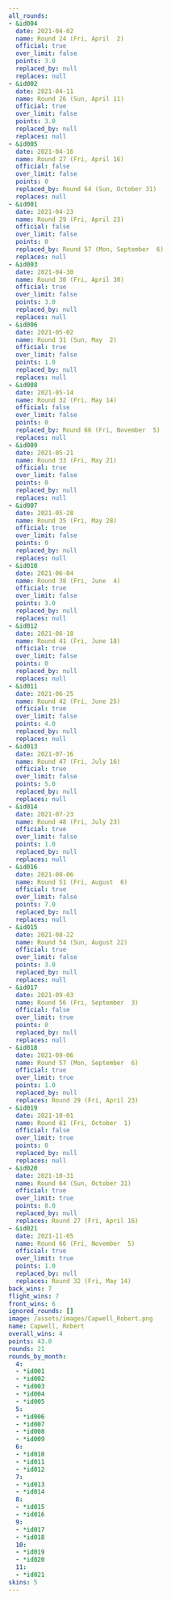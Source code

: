 ```yaml
---
all_rounds:
- &id004
  date: 2021-04-02
  name: Round 24 (Fri, April  2)
  official: true
  over_limit: false
  points: 3.0
  replaced_by: null
  replaces: null
- &id002
  date: 2021-04-11
  name: Round 26 (Sun, April 11)
  official: true
  over_limit: false
  points: 3.0
  replaced_by: null
  replaces: null
- &id005
  date: 2021-04-16
  name: Round 27 (Fri, April 16)
  official: false
  over_limit: false
  points: 0
  replaced_by: Round 64 (Sun, October 31)
  replaces: null
- &id001
  date: 2021-04-23
  name: Round 29 (Fri, April 23)
  official: false
  over_limit: false
  points: 0
  replaced_by: Round 57 (Mon, September  6)
  replaces: null
- &id003
  date: 2021-04-30
  name: Round 30 (Fri, April 30)
  official: true
  over_limit: false
  points: 3.0
  replaced_by: null
  replaces: null
- &id006
  date: 2021-05-02
  name: Round 31 (Sun, May  2)
  official: true
  over_limit: false
  points: 1.0
  replaced_by: null
  replaces: null
- &id008
  date: 2021-05-14
  name: Round 32 (Fri, May 14)
  official: false
  over_limit: false
  points: 0
  replaced_by: Round 66 (Fri, November  5)
  replaces: null
- &id009
  date: 2021-05-21
  name: Round 33 (Fri, May 21)
  official: true
  over_limit: false
  points: 0
  replaced_by: null
  replaces: null
- &id007
  date: 2021-05-28
  name: Round 35 (Fri, May 28)
  official: true
  over_limit: false
  points: 0
  replaced_by: null
  replaces: null
- &id010
  date: 2021-06-04
  name: Round 38 (Fri, June  4)
  official: true
  over_limit: false
  points: 3.0
  replaced_by: null
  replaces: null
- &id012
  date: 2021-06-18
  name: Round 41 (Fri, June 18)
  official: true
  over_limit: false
  points: 0
  replaced_by: null
  replaces: null
- &id011
  date: 2021-06-25
  name: Round 42 (Fri, June 25)
  official: true
  over_limit: false
  points: 4.0
  replaced_by: null
  replaces: null
- &id013
  date: 2021-07-16
  name: Round 47 (Fri, July 16)
  official: true
  over_limit: false
  points: 5.0
  replaced_by: null
  replaces: null
- &id014
  date: 2021-07-23
  name: Round 48 (Fri, July 23)
  official: true
  over_limit: false
  points: 1.0
  replaced_by: null
  replaces: null
- &id016
  date: 2021-08-06
  name: Round 51 (Fri, August  6)
  official: true
  over_limit: false
  points: 7.0
  replaced_by: null
  replaces: null
- &id015
  date: 2021-08-22
  name: Round 54 (Sun, August 22)
  official: true
  over_limit: false
  points: 3.0
  replaced_by: null
  replaces: null
- &id017
  date: 2021-09-03
  name: Round 56 (Fri, September  3)
  official: false
  over_limit: true
  points: 0
  replaced_by: null
  replaces: null
- &id018
  date: 2021-09-06
  name: Round 57 (Mon, September  6)
  official: true
  over_limit: true
  points: 1.0
  replaced_by: null
  replaces: Round 29 (Fri, April 23)
- &id019
  date: 2021-10-01
  name: Round 61 (Fri, October  1)
  official: false
  over_limit: true
  points: 0
  replaced_by: null
  replaces: null
- &id020
  date: 2021-10-31
  name: Round 64 (Sun, October 31)
  official: true
  over_limit: true
  points: 8.0
  replaced_by: null
  replaces: Round 27 (Fri, April 16)
- &id021
  date: 2021-11-05
  name: Round 66 (Fri, November  5)
  official: true
  over_limit: true
  points: 1.0
  replaced_by: null
  replaces: Round 32 (Fri, May 14)
back_wins: 7
flight_wins: 7
front_wins: 6
ignored_rounds: []
image: /assets/images/Capwell_Robert.png
name: Capwell, Robert
overall_wins: 4
points: 43.0
rounds: 21
rounds_by_month:
  4:
  - *id001
  - *id002
  - *id003
  - *id004
  - *id005
  5:
  - *id006
  - *id007
  - *id008
  - *id009
  6:
  - *id010
  - *id011
  - *id012
  7:
  - *id013
  - *id014
  8:
  - *id015
  - *id016
  9:
  - *id017
  - *id018
  10:
  - *id019
  - *id020
  11:
  - *id021
skins: 5
---
```

